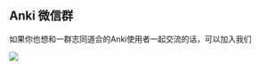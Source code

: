 ## Anki 微信群

如果你也想和一群志同道合的Anki使用者一起交流的话，可以加入我们

![](https://gitee.com/Brogan/image-bed/raw/master/img/Brogan-300.png)



